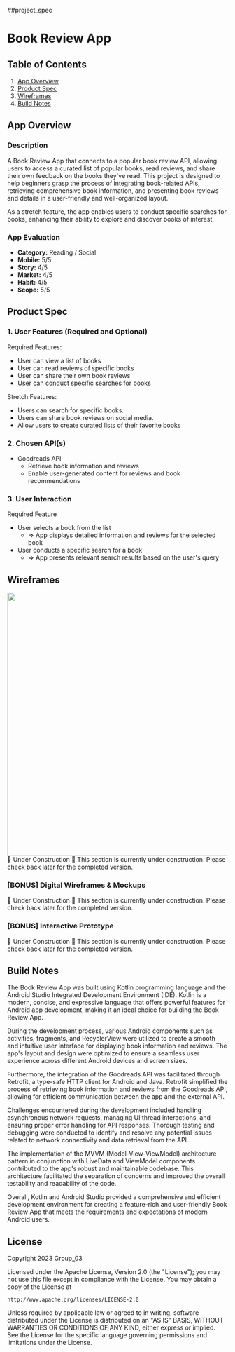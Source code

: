 ##project_spec

# Book Review App

## Table of Contents

1. [App Overview](#App-Overview)
2. [Product Spec](#Product-Spec)
3. [Wireframes](#Wireframes)
4. [Build Notes](#Build-Notes)

## App Overview

### Description 

A Book Review App that connects to a popular book review API, allowing users to access a curated list of popular books, read reviews, and share their own feedback on the books they've read. This project is designed to help beginners grasp the process of integrating book-related APIs, retrieving comprehensive book information, and presenting book reviews and details in a user-friendly and well-organized layout.

As a stretch feature, the app enables users to conduct specific searches for books, enhancing their ability to explore and discover books of interest.

### App Evaluation

- **Category:** Reading / Social
- **Mobile:** 5/5
- **Story:** 4/5
- **Market:** 4/5
- **Habit:** 4/5
- **Scope:** 5/5

## Product Spec

### 1. User Features (Required and Optional)

Required Features:

- User can view a list of books
- User can read reviews of specific books
- User can share their own book reviews
- User can conduct specific searches for books

Stretch Features:

- Users can search for specific books.
- Users can share book reviews on social media.
- Allow users to create curated lists of their favorite books

### 2. Chosen API(s)

- Goodreads API
  - Retrieve book information and reviews
  - Enable user-generated content for reviews and book recommendations
  <!-- - Goodreads API
  - We will utilize the Google Books API to fetch book information, including titles, reviews, and publication years. -->

### 3. User Interaction

Required Feature

- User selects a book from the list
  - => App displays detailed information and reviews for the selected book
- User conducts a specific search for a book
  - => App presents relevant search results based on the user's query

## Wireframes

<!-- Add picture of your hand sketched wireframes in this section -->
<img src="YOUR_WIREFRAME_IMAGE_URL" width=600>
🚧 Under Construction 🚧
This section is currently under construction. Please check back later for the completed version.

### [BONUS] Digital Wireframes & Mockups
🚧 Under Construction 🚧
This section is currently under construction. Please check back later for the completed version.


### [BONUS] Interactive Prototype
🚧 Under Construction 🚧
This section is currently under construction. Please check back later for the completed version.


## Build Notes

The Book Review App was built using Kotlin programming language and the Android Studio Integrated Development Environment (IDE). Kotlin is a modern, concise, and expressive language that offers powerful features for Android app development, making it an ideal choice for building the Book Review App.

During the development process, various Android components such as activities, fragments, and RecyclerView were utilized to create a smooth and intuitive user interface for displaying book information and reviews. The app's layout and design were optimized to ensure a seamless user experience across different Android devices and screen sizes.

Furthermore, the integration of the Goodreads API was facilitated through Retrofit, a type-safe HTTP client for Android and Java. Retrofit simplified the process of retrieving book information and reviews from the Goodreads API, allowing for efficient communication between the app and the external API.

Challenges encountered during the development included handling asynchronous network requests, managing UI thread interactions, and ensuring proper error handling for API responses. Thorough testing and debugging were conducted to identify and resolve any potential issues related to network connectivity and data retrieval from the API.

The implementation of the MVVM (Model-View-ViewModel) architecture pattern in conjunction with LiveData and ViewModel components contributed to the app's robust and maintainable codebase. This architecture facilitated the separation of concerns and improved the overall testability and readability of the code.

Overall, Kotlin and Android Studio provided a comprehensive and efficient development environment for creating a feature-rich and user-friendly Book Review App that meets the requirements and expectations of modern Android users.


## License

Copyright 2023 Group_03

Licensed under the Apache License, Version 2.0 (the "License");
you may not use this file except in compliance with the License.
You may obtain a copy of the License at

    http://www.apache.org/licenses/LICENSE-2.0

Unless required by applicable law or agreed to in writing, software
distributed under the License is distributed on an "AS IS" BASIS,
WITHOUT WARRANTIES OR CONDITIONS OF ANY KIND, either express or implied.
See the License for the specific language governing permissions and
limitations under the License.

